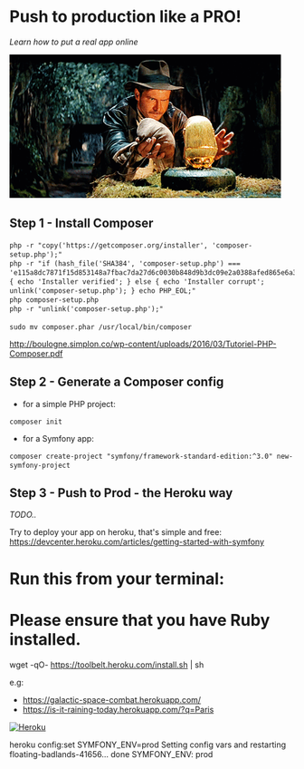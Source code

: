 Push to production like a PRO!
===============

_Learn how to put a real app online_

![Indiana Jones](indiana-jones.gif)

## Step 1 - Install Composer

```shell
php -r "copy('https://getcomposer.org/installer', 'composer-setup.php');"
php -r "if (hash_file('SHA384', 'composer-setup.php') === 'e115a8dc7871f15d853148a7fbac7da27d6c0030b848d9b3dc09e2a0388afed865e6a3d6b3c0fad45c48e2b5fc1196ae') { echo 'Installer verified'; } else { echo 'Installer corrupt'; unlink('composer-setup.php'); } echo PHP_EOL;"
php composer-setup.php
php -r "unlink('composer-setup.php');"

sudo mv composer.phar /usr/local/bin/composer
```

http://boulogne.simplon.co/wp-content/uploads/2016/03/Tutoriel-PHP-Composer.pdf

## Step 2 - Generate a Composer config

* for a simple PHP project:

```shell
composer init
```

* for a Symfony app:

```shell
composer create-project "symfony/framework-standard-edition:^3.0" new-symfony-project
```

## Step 3 - Push to Prod - the Heroku way

_TODO.._

Try to deploy your app on heroku, that's simple and free:
https://devcenter.heroku.com/articles/getting-started-with-symfony	




# Run this from your terminal:

# Please ensure that you have Ruby installed.

wget -qO- https://toolbelt.heroku.com/install.sh | sh


e.g:
- https://galactic-space-combat.herokuapp.com/
- https://is-it-raining-today.herokuapp.com/?q=Paris

[![Heroku](https://d3k90kvix375hb.cloudfront.net/assets/heroku-og-cad174838a49b266550809e29026ec9bc18e056dae8f9cf523ea4237379691f9.png)](https://heroku.com/)

 heroku config:set SYMFONY_ENV=prod
Setting config vars and restarting floating-badlands-41656... done
SYMFONY_ENV: prod
